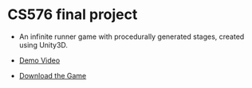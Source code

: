 # CS576 final project

- An infinite runner game with procedurally generated stages, created using Unity3D.

- [Demo Video](https://youtu.be/xcrIoVr5sZg)

- [Download the Game](https://drive.google.com/file/d/1A9d7DJdzaY52hbxixXM6q8xkj2ylJpNp/view?usp=sharing)

